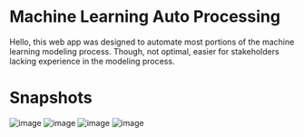 # Machine Learning Auto Processing 
Hello, this web app was designed to automate most portions of 
the machine learning modeling process.  Though, not optimal, easier for
stakeholders lacking experience in the modeling process.

# Snapshots

![image](https://user-images.githubusercontent.com/111393900/189219662-ec792124-ce74-451f-8203-d43fa0808c12.png)
![image](https://user-images.githubusercontent.com/111393900/189219791-e5f75f15-97ce-47a6-a687-eb529bd86494.png)
![image](https://user-images.githubusercontent.com/111393900/189219884-9ab328c0-a97f-488a-b987-28a649609e41.png)
![image](https://user-images.githubusercontent.com/111393900/189220175-ebac7a04-0898-4f81-a291-df1cafaefa01.png)
